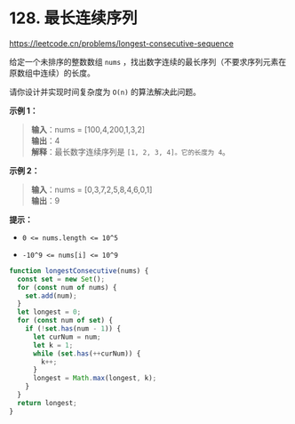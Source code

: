 # 128. 最长连续序列

https://leetcode.cn/problems/longest-consecutive-sequence

给定一个未排序的整数数组 `nums` ，找出数字连续的最长序列（不要求序列元素在原数组中连续）的长度。

请你设计并实现时间复杂度为 `O(n)` 的算法解决此问题。

**示例 1：**

> **输入**：nums = [100,4,200,1,3,2]<br>
**输出**：4<br>
**解释**：最长数字连续序列是 `[1, 2, 3, 4]。它的长度为 4`。

**示例 2：**

> **输入**：nums = [0,3,7,2,5,8,4,6,0,1]<br>
**输出**：9

**提示：**

- `0 <= nums.length <= 10^5`

- `-10^9 <= nums[i] <= 10^9`

```js
function longestConsecutive(nums) {
  const set = new Set();
  for (const num of nums) {
    set.add(num);
  }
  let longest = 0;
  for (const num of set) {
    if (!set.has(num - 1)) {
      let curNum = num;
      let k = 1;
      while (set.has(++curNum)) {
        k++;
      }
      longest = Math.max(longest, k);
    }
  }
  return longest;
}
```
